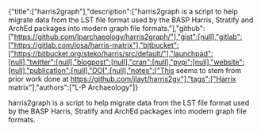 {"title":["harris2graph"],"description":["harris2graph is a script to help migrate data from the LST file format used by the BASP Harris, Stratify and ArchEd packages into modern graph file formats."],"github":["https://github.com/lparchaeology/harris2graph/"],"gist":[null],"gitlab":["https://gitlab.com/iosa/harris-matrix"],"bitbucket":["https://bitbucket.org/steko/harris/src/default/"],"launchpad":[null],"twitter":[null],"blogpost":[null],"cran":[null],"pypi":[null],"website":[null],"publication":[null],"DOI":[null],"notes":["This seems to stem from prior work done at https://github.com/jlayt/harris2gv"],"tags":["Harrix matrix"],"authors":["L-P Archaeology"]}

harris2graph is a script to help migrate data from the LST file format used by the BASP Harris, Stratify and ArchEd packages into modern graph file formats.